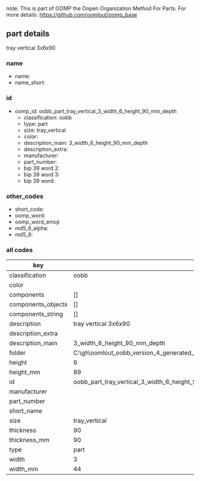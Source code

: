 #   

note: This is part of OOMP the Oopen Organization Method For Parts. For more details: https://github.com/oomlout/oomp_base

##  part details



tray vertical 3x6x90

### name
* name: 
* name_short: 
### id
* oomp_id: oobb_part_tray_vertical_3_width_6_height_90_mm_depth
  * classification: oobb
  * type: part
  * size: tray_vertical
  * color: 
  * description_main: 3_width_6_height_90_mm_depth
  * description_extra: 
  * manufacturer: 
  * part_number: 
  * bip 39 word 2: 
  * bip 39 word 3: 
  * bip 39 word: 

### other_codes
* short_code: 
* oomp_word: 
* oomp_word_emoji 
* md5_6_alpha: 
* md5_6: 









### all codes 
| key | value |  
| --- | --- |  
| classification | oobb |  
| color |  |  
| components | [] |  
| components_objects | [] |  
| components_string | [] |  
| description | tray vertical 3x6x90 |  
| description_extra |  |  
| description_main | 3_width_6_height_90_mm_depth |  
| folder | C:\gh\oomlout_oobb_version_4_generated_parts\things\oobb_part_tray_vertical_3_width_6_height_90_mm_depth |  
| height | 6 |  
| height_mm | 89 |  
| id | oobb_part_tray_vertical_3_width_6_height_90_mm_depth |  
| manufacturer |  |  
| part_number |  |  
| short_name |  |  
| size | tray_vertical |  
| thickness | 90 |  
| thickness_mm | 90 |  
| type | part |  
| width | 3 |  
| width_mm | 44 |  
